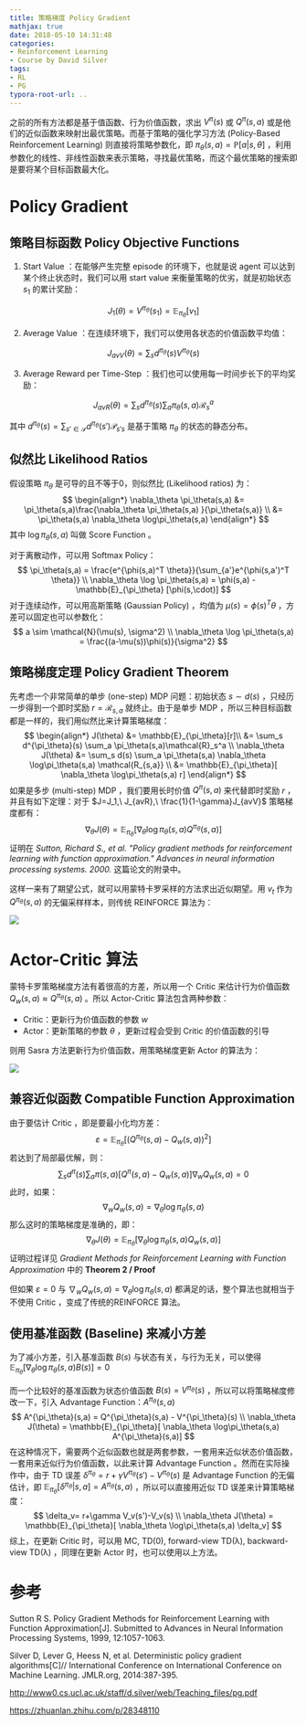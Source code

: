 ```yaml
---
title: 策略梯度 Policy Gradient
mathjax: true
date: 2018-05-10 14:31:48
categories:
- Reinforcement Learning
- Course by David Silver
tags:
- RL
- PG
typora-root-url: ..
---
```


之前的所有方法都是基于值函数、行为价值函数，求出 $V^\pi(s)$ 或 $Q^\pi(s,a)$ 或是他们的近似函数来映射出最优策略。而基于策略的强化学习方法 (Policy-Based Reinforcement Learning) 则直接将策略参数化，即 $\pi_\theta(s,a)=\mathbb{P}[a|s,\theta]$ ，利用参数化的线性、非线性函数来表示策略，寻找最优策略，而这个最优策略的搜索即是要将某个目标函数最大化。

<!--more-->

# Policy Gradient

## 策略目标函数 Policy Objective Functions

1. Start Value ：在能够产生完整 episode 的环境下，也就是说 agent 可以达到某个终止状态时，我们可以用 start value 来衡量策略的优劣，就是初始状态 $s_1$ 的累计奖励：

$$
J_1(\theta) = V^{\pi_\theta}(s_1) = \mathbb{E}_{\pi_\theta}[v_1]
$$

2. Average Value ：在连续环境下，我们可以使用各状态的价值函数平均值：

$$
J_{avV}(\theta) = \sum_s d^{\pi_\theta}(s) V^{\pi_\theta}(s)
$$

3. Average Reward per Time-Step ：我们也可以使用每一时间步长下的平均奖励：

$$
J_{avR}(\theta) = \sum_s d^{\pi_\theta}(s)  \sum_a \pi_\theta(s,a)\mathcal{R}_s^a
$$

其中 $d^{\pi_\theta}(s)=\sum_{s' \in \mathcal{S}} d^{\pi_\theta} (s') \mathcal{P}_{s's}$ 是基于策略 $\pi_\theta$ 的状态的静态分布。

## 似然比 Likelihood Ratios

假设策略 $\pi_\theta$ 是可导的且不等于0，则似然比 (Likelihood ratios) 为：
$$
\begin{align*}
\nabla_\theta \pi_\theta(s,a) &= \pi_\theta(s,a)\frac{\nabla_\theta \pi_\theta(s,a) }{\pi_\theta(s,a)} \\
&= \pi_\theta(s,a)  \nabla_\theta \log\pi_\theta(s,a) 
\end{align*}
$$
其中 $\log\pi_\theta(s,a)$ 叫做 Score Function 。

对于离散动作，可以用 Softmax Policy：
$$
\pi_\theta(s,a)  = \frac{e^{\phi(s,a)^T \theta}}{\sum_{a'}e^{\phi(s,a')^T \theta}} \\
\nabla_\theta \log \pi_\theta(s,a) = \phi(s,a) - \mathbb{E}_{\pi_\theta} [\phi(s,\cdot)]
$$
对于连续动作，可以用高斯策略 (Gaussian Policy) ，均值为 $\mu(s) = \phi(s)^T\theta$ ，方差可以固定也可以参数化：
$$
a \sim \mathcal{N}(\mu(s), \sigma^2) \\
\nabla_\theta \log \pi_\theta(s,a) = \frac{(a-\mu(s))\phi(s)}{\sigma^2}
$$
## 策略梯度定理 Policy Gradient Theorem

先考虑一个非常简单的单步 (one-step) MDP 问题：初始状态 $s \sim d(s)$ ，只经历一步得到一个即时奖励 $r=\mathcal{R}_{s,a}$ 就终止。由于是单步 MDP ，所以三种目标函数都是一样的，我们用似然比来计算策略梯度：
$$
\begin{align*}
J(\theta) &= \mathbb{E}_{\pi_\theta}[r]\\
&=  \sum_s d^{\pi_\theta}(s)  \sum_a \pi_\theta(s,a)\mathcal{R}_s^a \\
\nabla_\theta J(\theta) &= \sum_s d(s) \sum_a \pi_\theta(s,a)  \nabla_\theta \log\pi_\theta(s,a)  \mathcal{R_{s,a}} \\
&= \mathbb{E}_{\pi_\theta}[ \nabla_\theta \log\pi_\theta(s,a)  r]
\end{align*}
$$
如果是多步 (multi-step) MDP ，我们要用长时价值 $Q^\pi(s,a)$ 来代替即时奖励 $r$ ，并且有如下定理：对于 $J=J_1,\ J_{avR},\ \frac{1}{1-\gamma}J_{avV}$ 策略梯度都有：
$$
\nabla_\theta J(\theta) = \mathbb{E}_{\pi_\theta}[ \nabla_\theta \log\pi_\theta(s,a)  Q^{\pi_\theta}(s,a)]
$$
证明在 *Sutton, Richard S., et al. "Policy gradient methods for reinforcement learning with function approximation." Advances in neural information processing systems. 2000.* 这篇论文的附录中。

这样一来有了期望公式，就可以用蒙特卡罗采样的方法求出近似期望。用 $v_t$ 作为 $Q^{\pi_\theta}(s,a)$ 的无偏采样样本，则传统 REINFORCE 算法为：

![](/images/2018-05-10-策略梯度-Policy-Gradient/CrwW1f.png)

# Actor-Critic 算法

蒙特卡罗策略梯度方法有着很高的方差，所以用一个 Critic 来估计行为价值函数 $Q_w(s,a) \approx Q^{\pi_\theta}(s,a)$ 。所以 Actor-Critic 算法包含两种参数：

- Critic：更新行为价值函数的参数 $w$
- Actor：更新策略的参数 $\theta$ ，更新过程会受到 Critic 的价值函数的引导

则用 Sasra 方法更新行为价值函数，用策略梯度更新 Actor 的算法为：

![](/images/2018-05-10-策略梯度-Policy-Gradient/Crwfc8.png)

## 兼容近似函数 Compatible Function Approximation

由于要估计 Critic ，即是要最小化均方差：
$$
\varepsilon=\mathbb{E}_{\pi_\theta}[( Q^{\pi_\theta}(s,a) - Q_w(s,a) )^2]
$$
若达到了局部最优解，则：
$$
\sum_s d^{\pi}(s) \sum_a \pi(s,a) [Q^\pi(s,a) - Q_w(s,a)] \nabla_w Q_w(s,a) = 0
$$
此时，如果：
$$
\nabla_w Q_w(s,a) = \nabla_\theta \log \pi_\theta(s,a)
$$
那么这时的策略梯度是准确的，即：
$$
\nabla_\theta J(\theta)  = \mathbb{E}_{\pi_\theta}[ \nabla_\theta \log\pi_\theta(s,a)  Q_w(s,a)]
$$
证明过程详见 *Gradient Methods for Reinforcement Learning with Function Approximation* 中的 **Theorem 2 / Proof**

但如果 $\varepsilon=0$ 与 $\nabla_w Q_w(s,a) = \nabla_\theta \log \pi_\theta(s,a)$ 都满足的话，整个算法也就相当于不使用 Critic ，变成了传统的REINFORCE 算法。

## 使用基准函数 (Baseline) 来减小方差

为了减小方差，引入基准函数 $B(s)$ 与状态有关，与行为无关，可以使得 $\mathbb{E}_{\pi_\theta}[ \nabla_\theta \log\pi_\theta(s,a) B(s)] = 0$

而一个比较好的基准函数为状态价值函数 $B(s) = V^{\pi_\theta}(s)$ ，所以可以将策略梯度修改一下，引入 Advantage Function：$A^{\pi_\theta}(s,a)$
$$
A^{\pi_\theta}(s,a) = Q^{\pi_\theta}(s,a) - V^{\pi_\theta}(s) \\
\nabla_\theta J(\theta)  = \mathbb{E}_{\pi_\theta}[ \nabla_\theta \log\pi_\theta(s,a) A^{\pi_\theta}(s,a)]
$$
在这种情况下，需要两个近似函数也就是两套参数，一套用来近似状态价值函数，一套用来近似行为价值函数，以此来计算 Advantage Function 。然而在实际操作中，由于 TD 误差 $\delta^{\pi_\theta} = r+\gamma V^{\pi_\theta}(s')-V^{\pi_\theta}(s)$ 是 Advantage Function 的无偏估计，即 $\mathbb{E}_{\pi_\theta}[\delta^{\pi_\theta}|s,a] = A^{\pi_\theta}(s,a)$ ，所以可以直接用近似 TD 误差来计算策略梯度：
$$
\delta_v= r+\gamma V_v(s')-V_v(s) \\
\nabla_\theta J(\theta)  = \mathbb{E}_{\pi_\theta}[ \nabla_\theta \log\pi_\theta(s,a) \delta_v]
$$
综上，在更新 Critic 时，可以用 MC, TD(0), forward-view TD(λ), backward-view TD(λ) ，同理在更新 Actor 时，也可以使用以上方法。

# 参考

Sutton R S. Policy Gradient Methods for Reinforcement Learning with Function Approximation[J]. Submitted to Advances in Neural Information Processing Systems, 1999, 12:1057-1063. 

Silver D, Lever G, Heess N, et al. Deterministic policy gradient algorithms[C]// International Conference on International Conference on Machine Learning. JMLR.org, 2014:387-395. 

<http://www0.cs.ucl.ac.uk/staff/d.silver/web/Teaching_files/pg.pdf>

<https://zhuanlan.zhihu.com/p/28348110>